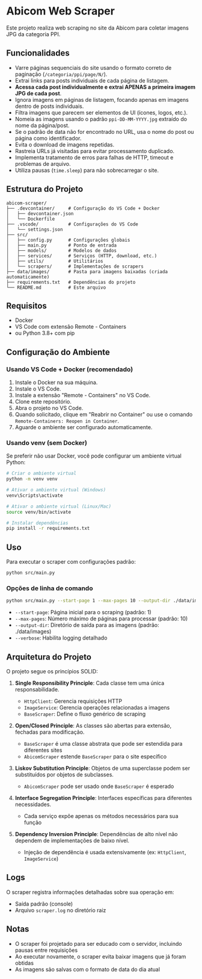 # Abicom Web Scraper

Este projeto realiza web scraping no site da Abicom para coletar imagens JPG da categoria PPI.

## Funcionalidades

- Varre páginas sequenciais do site usando o formato correto de paginação (`/categoria/ppi/page/N/`).
- Extrai links para posts individuais de cada página de listagem.
- **Acessa cada post individualmente e extrai APENAS a primeira imagem JPG de cada post**.
- Ignora imagens em páginas de listagem, focando apenas em imagens dentro de posts individuais.
- Filtra imagens que parecem ser elementos de UI (ícones, logos, etc.).
- Nomeia as imagens usando o padrão `ppi-DD-MM-YYYY.jpg` extraído do nome da página/post.
- Se o padrão de data não for encontrado no URL, usa o nome do post ou página como identificador.
- Evita o download de imagens repetidas.
- Rastreia URLs já visitadas para evitar processamento duplicado.
- Implementa tratamento de erros para falhas de HTTP, timeout e problemas de arquivo.
- Utiliza pausas (`time.sleep`) para não sobrecarregar o site.

## Estrutura do Projeto

```
abicom-scraper/
├── .devcontainer/     # Configuração do VS Code + Docker
│   ├── devcontainer.json
│   └── Dockerfile
├── .vscode/           # Configurações do VS Code
│   └── settings.json
├── src/
│   ├── config.py      # Configurações globais
│   ├── main.py        # Ponto de entrada
│   ├── models/        # Modelos de dados
│   ├── services/      # Serviços (HTTP, download, etc.)
│   ├── utils/         # Utilitários
│   └── scrapers/      # Implementações de scrapers
├── data/images/       # Pasta para imagens baixadas (criada automaticamente)
├── requirements.txt   # Dependências do projeto
└── README.md          # Este arquivo
```

## Requisitos

- Docker
- VS Code com extensão Remote - Containers
- ou Python 3.8+ com pip

## Configuração do Ambiente

### Usando VS Code + Docker (recomendado)

1. Instale o Docker na sua máquina.
2. Instale o VS Code.
3. Instale a extensão "Remote - Containers" no VS Code.
4. Clone este repositório.
5. Abra o projeto no VS Code.
6. Quando solicitado, clique em "Reabrir no Container" ou use o comando `Remote-Containers: Reopen in Container`.
7. Aguarde o ambiente ser configurado automaticamente.

### Usando venv (sem Docker)

Se preferir não usar Docker, você pode configurar um ambiente virtual Python:

```bash
# Criar o ambiente virtual
python -m venv venv

# Ativar o ambiente virtual (Windows)
venv\Scripts\activate

# Ativar o ambiente virtual (Linux/Mac)
source venv/bin/activate

# Instalar dependências
pip install -r requirements.txt
```

## Uso

Para executar o scraper com configurações padrão:

```bash
python src/main.py
```

### Opções de linha de comando

```bash
python src/main.py --start-page 1 --max-pages 10 --output-dir ./data/images --verbose
```

- `--start-page`: Página inicial para o scraping (padrão: 1)
- `--max-pages`: Número máximo de páginas para processar (padrão: 10)
- `--output-dir`: Diretório de saída para as imagens (padrão: ./data/images)
- `--verbose`: Habilita logging detalhado

## Arquitetura do Projeto

O projeto segue os princípios SOLID:

1. **Single Responsibility Principle**: Cada classe tem uma única responsabilidade.
   - `HttpClient`: Gerencia requisições HTTP
   - `ImageService`: Gerencia operações relacionadas a imagens
   - `BaseScraper`: Define o fluxo genérico de scraping

2. **Open/Closed Principle**: As classes são abertas para extensão, fechadas para modificação.
   - `BaseScraper` é uma classe abstrata que pode ser estendida para diferentes sites
   - `AbicomScraper` estende `BaseScraper` para o site específico

3. **Liskov Substitution Principle**: Objetos de uma superclasse podem ser substituídos por objetos de subclasses.
   - `AbicomScraper` pode ser usado onde `BaseScraper` é esperado

4. **Interface Segregation Principle**: Interfaces específicas para diferentes necessidades.
   - Cada serviço expõe apenas os métodos necessários para sua função

5. **Dependency Inversion Principle**: Dependências de alto nível não dependem de implementações de baixo nível.
   - Injeção de dependência é usada extensivamente (ex: `HttpClient`, `ImageService`)

## Logs

O scraper registra informações detalhadas sobre sua operação em:

- Saída padrão (console)
- Arquivo `scraper.log` no diretório raiz

## Notas

- O scraper foi projetado para ser educado com o servidor, incluindo pausas entre requisições
- Ao executar novamente, o scraper evita baixar imagens que já foram obtidas
- As imagens são salvas com o formato de data do dia atual
